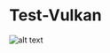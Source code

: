 # Test-Vulkan
![alt text](https://raw.githubusercontent.com/PhuwadonV/Test-Vulkan3/master/Example.png)
